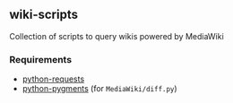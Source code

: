 ## wiki-scripts

Collection of scripts to query wikis powered by MediaWiki

### Requirements

- [python-requests](http://python-requests.org)
- [python-pygments](http://pygments.org/) (for `MediaWiki/diff.py`)
